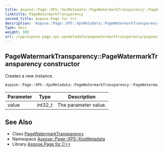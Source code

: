 ```yaml
---
title: Aspose::Page::XPS::XpsMetadata::PageWatermarkTransparency::PageWatermarkTransparency constructor
linktitle: PageWatermarkTransparency
second_title: Aspose.Page for C++
description: 'Aspose::Page::XPS::XpsMetadata::PageWatermarkTransparency::PageWatermarkTransparency constructor. Creates a new instance in C++.'
type: docs
weight: 300
url: /cpp/aspose.page.xps.xpsmetadata/pagewatermarktransparency/pagewatermarktransparency/
---
```

## PageWatermarkTransparency::PageWatermarkTransparency constructor


Creates a new instance.

```cpp
Aspose::Page::XPS::XpsMetadata::PageWatermarkTransparency::PageWatermarkTransparency(int32_t value)
```


| Parameter | Type | Description |
| --- | --- | --- |
| value | int32_t | The parameter value. |

## See Also

* Class [PageWatermarkTransparency](../)
* Namespace [Aspose::Page::XPS::XpsMetadata](../../)
* Library [Aspose.Page for C++](../../../)
